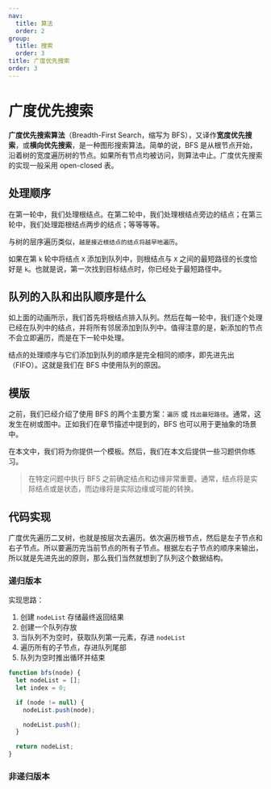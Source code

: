 ```yaml
---
nav:
  title: 算法
  order: 2
group:
  title: 搜索
  order: 3
title: 广度优先搜索
order: 3
---
```


# 广度优先搜索

**广度优先搜索算法**（Breadth-First Search，缩写为 BFS），又译作**宽度优先搜索**，或**横向优先搜索**，是一种图形搜索算法。简单的说，BFS 是从根节点开始，沿着树的宽度遍历树的节点。如果所有节点均被访问，则算法中止。广度优先搜索的实现一般采用 open-closed 表。

## 处理顺序

在第一轮中，我们处理根结点。在第二轮中，我们处理根结点旁边的结点；在第三轮中，我们处理距根结点两步的结点；等等等等。

与树的层序遍历类似，`越是接近根结点的结点将越早地遍历`。

如果在第 `k` 轮中将结点 `X` 添加到队列中，则根结点与 `X` 之间的最短路径的长度恰好是 `k`。也就是说，第一次找到目标结点时，你已经处于最短路径中。

## 队列的入队和出队顺序是什么

如上面的动画所示，我们首先将根结点排入队列。然后在每一轮中，我们逐个处理已经在队列中的结点，并将所有邻居添加到队列中。值得注意的是，新添加的节点不会立即遍历，而是在下一轮中处理。

结点的处理顺序与它们添加到队列的顺序是完全相同的顺序，即先进先出（FIFO）。这就是我们在 BFS 中使用队列的原因。

## 模版

之前，我们已经介绍了使用 BFS 的两个主要方案：`遍历` 或 `找出最短路径`。通常，这发生在树或图中。正如我们在章节描述中提到的，BFS 也可以用于更抽象的场景中。

在本文中，我们将为你提供一个模板。然后，我们在本文后提供一些习题供你练习。

> 在特定问题中执行 BFS 之前确定结点和边缘非常重要。通常，结点将是实际结点或是状态，而边缘将是实际边缘或可能的转换。

## 代码实现

广度优先遍历二叉树，也就是按层次去遍历。依次遍历根节点，然后是左子节点和右子节点。所以要遍历完当前节点的所有子节点。根据左右子节点的顺序来输出，所以就是先进先出的原则，那么我们当然就想到了队列这个数据结构。

### 递归版本

实现思路：

1. 创建 `nodeList` 存储最终返回结果
2. 创建一个队列存放
3. 当队列不为空时，获取队列第一元素，存进 `nodeList`
4. 遍历所有的子节点，存进队列尾部
5. 队列为空时推出循环并结束

```js
function bfs(node) {
  let nodeList = [];
  let index = 0;

  if (node != null) {
    nodeList.push(node);

    nodeList.push();
  }

  return nodeList;
}
```

### 非递归版本
